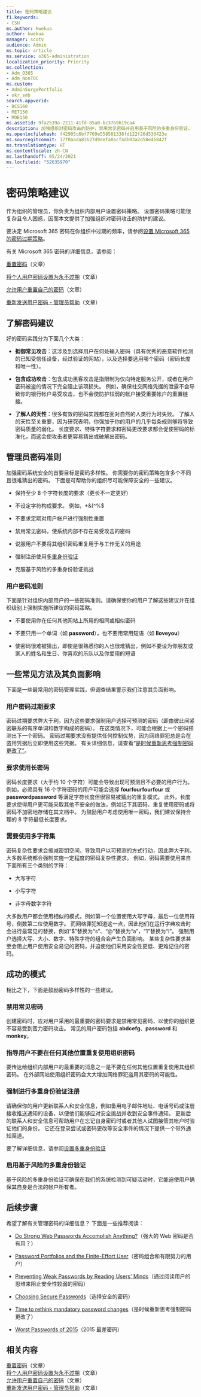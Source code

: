 ```yaml
---
title: 密码策略建议
f1.keywords:
- CSH
ms.author: kwekua
author: kwekua
manager: scotv
audience: Admin
ms.topic: article
ms.service: o365-administration
localization_priority: Priority
ms.collection:
- Adm_O365
- Adm_NonTOC
ms.custom:
- AdminSurgePortfolio
- okr_smb
search.appverid:
- BCS160
- MET150
- MOE150
ms.assetid: 9fa2539a-2211-41fd-85a0-bc37b9619ca4
description: 加强组织对密码攻击的防护，禁用常见密码并启用基于风险的多重身份验证。
ms.openlocfilehash: f42905c6bf7769e558581338fd122f26d530423e
ms.sourcegitcommit: 17f0aada83627d9defa0acf4db03a2d58e46842f
ms.translationtype: HT
ms.contentlocale: zh-CN
ms.lasthandoff: 05/24/2021
ms.locfileid: "52635970"
---
```

# <a name="password-policy-recommendations"></a>密码策略建议

作为组织的管理员，你负责为组织内部用户设置密码策略。 设置密码策略可能很复杂且令人困惑，因而本文提供了加强组织对密码攻击的防护的建议。
  
要决定 Microsoft 365 密码在你组织中过期的频率，请参阅[设置 Microsoft 365 的密码过期策略](../manage/set-password-expiration-policy.md)。

有关 Microsoft 365 密码的详细信息，请参阅：

[重置密码](../add-users/reset-passwords.md)（文章）

[将个人用户密码设置为永不过期](../add-users/set-password-to-never-expire.md)（文章）

[允许用户重置自己的密码](../add-users/let-users-reset-passwords.md)（文章）

[重新发送用户密码 - 管理员帮助](../add-users/resend-user-password.md)（文章）
  
## <a name="understanding-password-recommendations"></a>了解密码建议

好的密码实践分为下面几个大类：
  
- **抵御常见攻击**：这涉及到选择用户在何处输入密码（具有优秀的恶意软件检测的已知受信任设备，经过验证的网站），以及选择要选用哪个密码（密码长度和唯一性）。

- **包含成功攻击**：包含成功黑客攻击是指限制为仅向特定服务公开，或者在用户密码被盗的情况下完全阻止该项损失。 例如，确保社交网络凭据的泄露不会导致你的银行帐户易受攻击，也不会使防护较弱的帐户接受重要帐户的重置链接。

- **了解人的天性**：很多有效的密码实践都在面对自然的人类行为时失败。 了解人的天性至关重要，因为研究表明，你强加于你的用户的几乎每条规则够将导致密码质量的弱化。 长度要求、特殊字符要求和密码更改要求都会促使密码的标准化，而这会使攻击者更容易猜出或破解出密码。

## <a name="password-guidelines-for-administrators"></a>管理员密码准则

加强密码系统安全的首要目标是密码多样性。 你需要你的密码策略包含多个不同且很难猜出的密码。 下面是可帮助你的组织尽可能保障安全的一些建议。
  
- 保持至少 8 个字符长度的要求（更长不一定更好）

- 不设定字符构成要求。 例如，\*&amp;(^%$

- 不要求定期对用户帐户进行强制性重置

- 禁用常见密码，使系统内部不存在易受攻击的密码

- 说服用户不要将其组织密码重复用于与工作无关的用途

- 强制注册使用[多重身份验证](../security-and-compliance/set-up-multi-factor-authentication.md)

- 克服基于风险的多重身份验证挑战

### <a name="password-guidance-for-your-users"></a>用户密码准则

下面是针对组织内部用户的一些密码准则。请确保使你的用户了解这些建议并在组织级别上强制实施所建议的密码策略。
  
- 不要使用你在任何其他网站上所用的相同或相似密码

- 不要只用一个单词（如 **password**），也不要用常用短语（如 **Iloveyou**）

- 使密码很难被猜出，即使是很熟悉你的人也很难猜出，例如不要设为你朋友或家人的姓名和生日、你喜欢的乐队以及你爱用的短语

## <a name="some-common-approaches-and-their-negative-impacts"></a>一些常见方法及其负面影响

下面是一些最常用的密码管理实践，但调查结果警示我们注意其负面影响。
  
### <a name="password-expiration-requirements-for-users"></a>用户密码过期要求

密码过期要求弊大于利，因为这些要求强制用户选择可预测的密码（即由彼此间紧密联系的有序单词和数字构成的密码）。 在这类情况下，可能会根据上一个密码预测出下一个密码。 密码过期要求没有提供任何控制优势，因为网络罪犯总是会在盗用凭据后立即使用这些凭据。 有关详细信息，请查看“[是时候重新思考强制密码更改了”](https://go.microsoft.com/fwlink/p/?linkid=861018)。
  
### <a name="requiring-long-passwords"></a>要求使用长密码

密码长度要求（大于约 10 个字符）可能会导致出现可预测且不必要的用户行为。 例如，必须具有 16 个字符密码的用户可能会选择 **fourfourfourfour** 或 **passwordpassword** 等满足字符长度但很容易被猜出的重复模式。 此外，长度要求使得用户更可能采取其他不安全的做法，例如记下其密码、重复使用密码或将密码不加密地存储在其文档中。 为鼓励用户考虑使用唯一密码，我们建议保持合理的 8 字符最低长度要求。
  
### <a name="requiring-the-use-of-multiple-character-sets"></a>需要使用多字符集

密码复杂性要求会缩减密钥空间，导致用户以可预测的方式行动，因此弊大于利。 大多数系统都会强制实施一定程度的密码复杂性要求。 例如，密码需要使用来自下面所有三个类别的字符：
  
- 大写字符

- 小写字符

- 非字母数字字符

大多数用户都会使用相似的模式，例如第一个位置使用大写字母，最后一位使用符号，倒数第二位使用数字。 而网络罪犯知道这一点，因此他们在运行字典攻击时会进行最常见的替换，例如“$”替换为“s”、“@”替换为“a”，“1”替换为“l”。 强制用户选择大写、大小、数字、特殊字符的组合会产生负面影响。 某些复杂性要求甚至会阻止用户使用安全易记的密码，并迫使他们采用安全性更低、更难记住的密码。
  
## <a name="successful-patterns"></a>成功的模式

相比之下，下面是鼓励密码多样性的一些建议。
  
### <a name="ban-common-passwords"></a>禁用常见密码

创建密码时，应对用户采用的最重要的密码要求是禁用常见密码，以使你的组织更不容易受到蛮力密码攻击。 常见的用户密码包括 **abdcefg**、**password** 和 **monkey**。
  
### <a name="educate-users-to-not-re-use-organization-passwords-anywhere-else"></a>指导用户不要在任何其他位置重复使用组织密码

要传达给组织内部用户的最重要的消息之一是不要在任何其他位置重复使用其组织密码。 在外部网站使用组织密码会大大增加网络罪犯盗用其密码的可能性。
  
### <a name="enforce-multi-factor-authentication-registration"></a>强制进行多重身份验证注册

请确保你的用户更新联系人和安全信息，例如备用电子邮件地址、电话号码或注册接收推送通知的设备，以便他们能够应对安全挑战并收到安全事件通知。 更新后的联系人和安全信息可帮助用户在忘记自身密码时或者其他人试图接管其帐户时验证他们的身份。 它还在登录尝试或密码更改等安全事件的情况下提供一个带外通知渠道。 
  
要了解详细信息，请参阅[设置多重身份验证](../security-and-compliance/set-up-multi-factor-authentication.md)
  
### <a name="enable-risk-based-multi-factor-authentication"></a>启用基于风险的多重身份验证

基于风险的多重身份验证可确保在我们的系统检测到可疑活动时，它能迫使用户确保其自身是合法的帐户所有者。 
  
## <a name="next-steps"></a>后续步骤

希望了解有关管理密码的详细信息？ 下面是一些推荐阅读：

- [Do Strong Web Passwords Accomplish Anything?](https://go.microsoft.com/fwlink/p/?linkid=861008)（强大的 Web 密码是否有用？）

- [Password Portfolios and the Finite-Effort User](https://go.microsoft.com/fwlink/p/?linkid=861014)（密码组合和有限努力的用户）

- [Preventing Weak Passwords by Reading Users' Minds](https://go.microsoft.com/fwlink/p/?linkid=861015)（通过阅读用户的思维来阻止安全性较弱的密码）

- [Choosing Secure Passwords](https://go.microsoft.com/fwlink/p/?linkid=861016)（选择安全的密码）

- [Time to rethink mandatory password changes](https://go.microsoft.com/fwlink/p/?linkid=861018)（是时候重新思考强制密码更改了）

- [Worst Passwords of 2015](https://go.microsoft.com/fwlink/p/?linkid=861020)（2015 最差密码）

## <a name="related-content"></a>相关内容

[重置密码](../add-users/reset-passwords.md)（文章）\
[将个人用户密码设置为永不过期](../add-users/set-password-to-never-expire.md)（文章）\
[允许用户重置自己的密码](../add-users/let-users-reset-passwords.md)（文章）\
[重新发送用户密码 - 管理员帮助](../add-users/resend-user-password.md)（文章）
